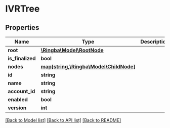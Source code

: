 # IVRTree

## Properties
Name | Type | Description | Notes
------------ | ------------- | ------------- | -------------
**root** | [**\Ringba\Model\RootNode**](RootNode.md) |  | [optional] 
**is_finalized** | **bool** |  | [optional] 
**nodes** | [**map[string,\Ringba\Model\ChildNode]**](ChildNode.md) |  | [optional] 
**id** | **string** |  | [optional] 
**name** | **string** |  | [optional] 
**account_id** | **string** |  | [optional] 
**enabled** | **bool** |  | [optional] 
**version** | **int** |  | [optional] 

[[Back to Model list]](../README.md#documentation-for-models) [[Back to API list]](../README.md#documentation-for-api-endpoints) [[Back to README]](../README.md)


